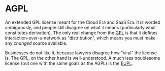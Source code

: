 # AGPL

An extended GPL license meant for the Cloud Era and SaaS Era.
It is worded ambiguously, and people still disagree on what it means
(particularly what constitutes derivation). The only real change
from the [GPL](./gpl.md) is that it defines interaction-over-a-network as
"distribution", which means you must make any _changed_ source available.

Businesses do not like it, because lawyers disagree how "viral" the
license is. The GPL, on the other hand is well-understood. A much
less troublesome license (but one with the same goals as the AGPL)
is the [EUPL](./eupl.md).
